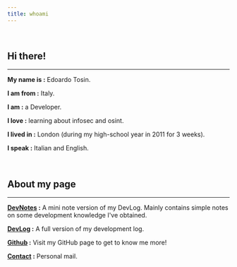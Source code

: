 ```yaml
---
title: whoami
---
```


<br />

## Hi there!
---
**My name is :** Edoardo Tosin.

**I am from :** Italy.

**I am :** a Developer.

**I love :** learning about infosec and osint.

**I lived in :** London (during my high-school year in 2011 for 3 weeks).

**I speak :** Italian and English.

<br>

## About my page
---
**[DevNotes](https://edoardotosin.github.io/notes) :** A mini note version of my DevLog. Mainly contains simple notes on some development knowledge I've obtained.

**[DevLog](https://edoardotosin.github.io/posts) :** A full version of my development log.

**[Github](https://github.com/edoardotosin) :**
Visit my GitHub page to get to know me more!

**[Contact](mailto:edoardotosindev@pm.me) :** Personal mail.

<br>
